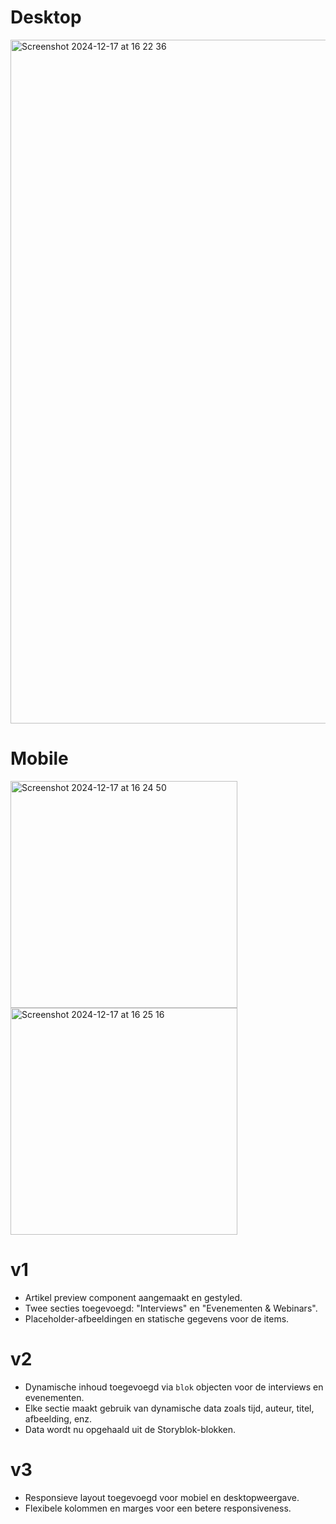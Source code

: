 # Desktop
<img width="1094" alt="Screenshot 2024-12-17 at 16 22 36" src="https://github.com/user-attachments/assets/f77ca551-735e-4643-b8f0-2a79b665932c" />

# Mobile
<img width="363" alt="Screenshot 2024-12-17 at 16 24 50" src="https://github.com/user-attachments/assets/6087ce7f-8db8-44e0-a1c5-488b072cf2c4" />
<img width="363" alt="Screenshot 2024-12-17 at 16 25 16" src="https://github.com/user-attachments/assets/7853bf25-58a8-4282-b49f-9f20da6bdda6" />

# v1
- Artikel preview component aangemaakt en gestyled.
- Twee secties toegevoegd: "Interviews" en "Evenementen & Webinars".
- Placeholder-afbeeldingen en statische gegevens voor de items.

# v2
- Dynamische inhoud toegevoegd via `blok` objecten voor de interviews en evenementen.
- Elke sectie maakt gebruik van dynamische data zoals tijd, auteur, titel, afbeelding, enz.
- Data wordt nu opgehaald uit de Storyblok-blokken.

# v3
- Responsieve layout toegevoegd voor mobiel en desktopweergave.
- Flexibele kolommen en marges voor een betere responsiveness.
